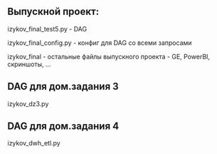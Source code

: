 ## Выпускной проект: ##

izykov_final_test5.py - DAG

izykov_final_config.py - конфиг для DAG со всеми запросами

izykov_final - остальные файлы выпускного проекта - GE, PowerBI, скриншоты, ...


## DAG для дом.задания 3 ##
izykov_dz3.py

## DAG для дом.задания 4 ##
izykov_dwh_etl.py
